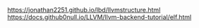 https://jonathan2251.github.io/lbd/llvmstructure.html
https://docs.github0null.io/LLVM/llvm-backend-tutorial/elf.html
